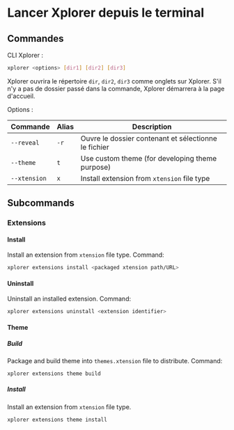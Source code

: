 # Lancer Xplorer depuis le terminal

## Commandes

CLI Xplorer :

```bash
xplorer <options> [dir1] [dir2] [dir3]
```

Xplorer ouvrira le répertoire `dir`, `dir2`, `dir3` comme onglets sur Xplorer. S'il n'y a pas de dossier passé dans la commande, Xplorer démarrera à la page d'accueil.

Options :

| Commande     | Alias | Description                                          |
| ------------ | ----- | ---------------------------------------------------- |
| `--reveal`   | `-r`  | Ouvre le dossier contenant et sélectionne le fichier |
| `--theme`    | `t`   | Use custom theme (for developing theme purpose)      |
| `--xtension` | `x`   | Install extension from `xtension` file type          |

## Subcommands

### Extensions

#### Install

Install an extension from `xtension` file type. Command:

```bash
xplorer extensions install <packaged xtension path/URL>
```

#### Uninstall

Uninstall an installed extension. Command:

```bash
xplorer extensions uninstall <extension identifier>
```

#### Theme

##### Build

Package and build theme into `themes.xtension` file to distribute. Command:

```bash
xplorer extensions theme build
```

##### Install

Install an extension from `xtension` file type.

```
xplorer extensions theme install
```
